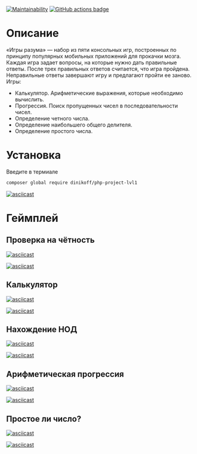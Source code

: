 [![Maintainability](https://api.codeclimate.com/v1/badges/20b9c737294382f490ce/maintainability)](https://codeclimate.com/github/dinikoff/php-project-lvl1/maintainability)
[![GitHub actions badge](https://github.com/dinikoff/php-project-lvl1/workflows/PHP%20CI/badge.svg)](https://github.com/dinikoff/php-project-lvl1/actions)

# Описание
«Игры разума» — набор из пяти консольных игр, построенных по принципу популярных мобильных приложений для прокачки мозга. Каждая игра задает вопросы, на которые нужно дать правильные ответы. После трех правильных ответов считается, что игра пройдена. Неправильные ответы завершают игру и предлагают пройти ее заново. Игры:

* Калькулятор. Арифметические выражения, которые необходимо вычислить.
* Прогрессия. Поиск пропущенных чисел в последовательности чисел.
* Определение четного числа.
* Определение наибольшего общего делителя.
* Определение простого числа.

# Установка

Введите в термиале
```bash
composer global require dinikoff/php-project-lvl1
```

[![asciicast](https://asciinema.org/a/F8Z0oib6nmaDgHv21aImWBZcC.svg)](https://asciinema.org/a/F8Z0oib6nmaDgHv21aImWBZcC)

# Геймплей

## Проверка на чётность
[![asciicast](https://asciinema.org/a/I1Ya2vbPfsjNUtiO1HjSWwydh.svg)](https://asciinema.org/a/I1Ya2vbPfsjNUtiO1HjSWwydh)

[![asciicast](https://asciinema.org/a/I1Ya2vbPfsjNUtiO1HjSWwydh.svg)](https://asciinema.org/a/I1Ya2vbPfsjNUtiO1HjSWwydh)
## Калькулятор

[![asciicast](https://asciinema.org/a/I1Ya2vbPfsjNUtiO1HjSWwydh.svg)](https://asciinema.org/a/I1Ya2vbPfsjNUtiO1HjSWwydh)

[![asciicast](https://asciinema.org/a/I1Ya2vbPfsjNUtiO1HjSWwydh.svg)](https://asciinema.org/a/I1Ya2vbPfsjNUtiO1HjSWwydh)

## Нахождение НОД

[![asciicast](https://asciinema.org/a/I1Ya2vbPfsjNUtiO1HjSWwydh.svg)](https://asciinema.org/a/I1Ya2vbPfsjNUtiO1HjSWwydh)

[![asciicast](https://asciinema.org/a/OdXnb1tCRVH6Jsp6A9rrPkWUd.svg)](https://asciinema.org/a/OdXnb1tCRVH6Jsp6A9rrPkWUd)

## Арифметическая прогрессия

[![asciicast](https://asciinema.org/a/aEEs1j2J0AbmFOCeswPHpgEdP.svg)](https://asciinema.org/a/aEEs1j2J0AbmFOCeswPHpgEdP)

[![asciicast](https://asciinema.org/a/3zIGLSxWeOGwETA0pP6tSWpFE.svg)](https://asciinema.org/a/3zIGLSxWeOGwETA0pP6tSWpFE)

## Простое ли число?

[![asciicast](https://asciinema.org/a/aKNjbAVkiIzUDemw3Ew5QDJIF.svg)](https://asciinema.org/a/aKNjbAVkiIzUDemw3Ew5QDJIF)

[![asciicast](https://asciinema.org/a/4SSGL1Civa0XaFfFGJJ3uDUyq.svg)](https://asciinema.org/a/4SSGL1Civa0XaFfFGJJ3uDUyq)